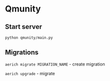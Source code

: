 # Qmunity

## Start server
`python qmunity/main.py`

## Migrations

`aerich migrate MIGRATION_NAME` - create migration

`aerich upgrade` - migrate